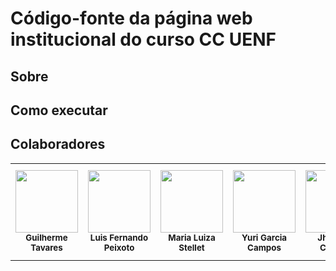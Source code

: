 # Código-fonte da página web institucional do curso CC UENF

## Sobre

## Como executar

## Colaboradores

<table>
  <tr>
    <td align="center"><img src="https://avatars.githubusercontent.com/u/44469392?s=100&v=4" width="100px;" alt=""/><br /><sub><b>Guilherme Tavares</b></sub><br /></td>
    <td align="center"><img src="https://avatars.githubusercontent.com/u/49557710?v=4" width="100px;" alt=""/><br /><sub><b>Luis Fernando Peixoto</b></sub><br /></td>
    <td align="center"><img src="https://avatars.githubusercontent.com/u/86381712?s=60&v=4" width="100px;" alt=""/><br /><sub><b>Maria Luiza Stellet</b></sub><br /></td>
    <td align="center"><img src="https://avatars.githubusercontent.com/u/61841720?v=4" width="100px;" alt=""/><br /><sub><b>Yuri Garcia Campos</b></sub><br /></td>
    <td align="center"><img src="https://avatars.githubusercontent.com/u/57486460?v=4" width="100px;" alt=""/><br /><sub><b>Jhonatan Cossetti</b></sub><br /></td>
    <td align="center"><img src="https://avatars.githubusercontent.com/u/56285264?v=4" width="100px;" alt=""/><br /><sub><b>Leonardo Nascimento Dias</b></sub><br /></td>
  </tr>
</table>
